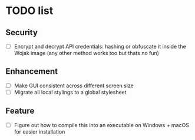 # TODO list

## Security

- [ ] Encrypt and decrypt API credentials: hashing or obfuscate it inside the Wojak image (any other method works too but thats no fun)

## Enhancement

- [ ] Make GUI consistent across different screen size
- [ ] Migrate all local stylings to a global stylesheet

## Feature

- [ ] Figure out how to compile this into an executable on Windows + macOS for easier installation
